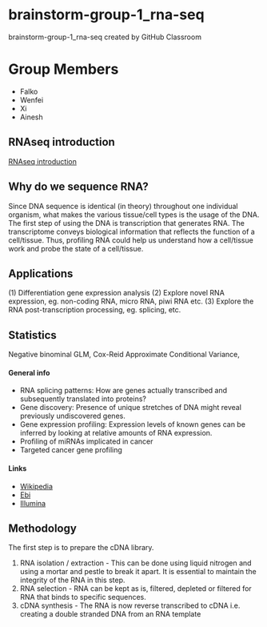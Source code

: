 # brainstorm-group-1_rna-seq
brainstorm-group-1_rna-seq created by GitHub Classroom

# Group Members

* Falko
* Wenfei
* Xi
* Ainesh

## RNAseq introduction
[RNAseq introduction](https://prezi.com/view/4Xsw1r6RbN8kvAiNyKqZ)

## Why do we sequence RNA? 
Since DNA sequence is identical (in theory) throughout one individual organism, what makes the various tissue/cell types is the usage of the DNA. The first step of using the DNA is transcription that generates RNA. The transcriptome conveys biological information that reflects the function of a cell/tissue. Thus, profiling RNA could help us understand how a cell/tissue work and probe the state of a cell/tissue.
## Applications
(1) Differentiation gene expression analysis
(2) Explore novel RNA expression, eg. non-coding RNA, micro RNA, piwi RNA etc.
(3) Explore the RNA post-transcription processing, eg. splicing, etc.
## Statistics
Negative binominal GLM, Cox-Reid Approximate Conditional Variance, 

#### General info
* RNA splicing patterns: How are genes actually transcribed and subsequently translated into proteins?
* Gene discovery: Presence of unique stretches of DNA might reveal previously undiscovered genes.
* Gene expression profiling: Expression levels of known genes can be inferred by looking at relative amounts of RNA expression.
* Profiling of miRNAs implicated in cancer
* Targeted cancer gene profiling

#### Links
* [Wikipedia](https://en.wikipedia.org/wiki/RNA-Seq)
* [Ebi](https://www.ebi.ac.uk/training/online/course/functional-genomics-ii-common-technologies-and-data-analysis-methods/applications-rna-seq)
* [Illumina](https://www.illumina.com/areas-of-interest/cancer/research/sequencing-methods/cancer-rna-seq.html)

## Methodology

The first step is to prepare the cDNA library. 

1. RNA isolation / extraction - This can be done using liquid nitrogen and using a mortar and pestle to break it apart. It is essential to maintain the integrity of the RNA in this step.
2. RNA selection - RNA can be kept as is, filtered, depleted or filtered for RNA that binds to specific sequences.
3. cDNA synthesis - The RNA is now reverse transcribed to cDNA i.e. creating a double stranded DNA from an RNA template
